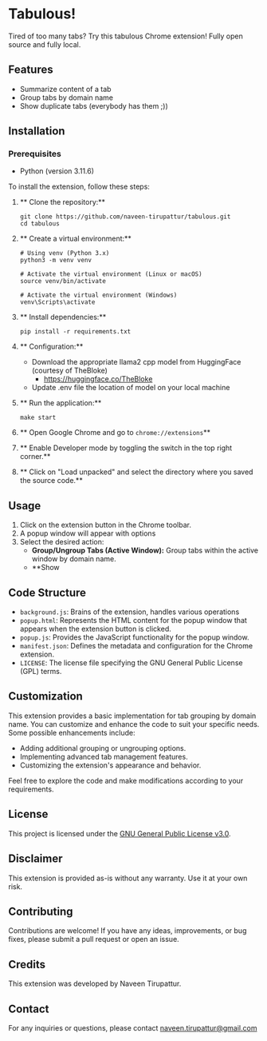 # Tabulous!

Tired of too many tabs? Try this tabulous Chrome extension! Fully open source and fully local. 

## Features

- Summarize content of a tab
- Group tabs by domain name
- Show duplicate tabs (everybody has them ;))

## Installation

### Prerequisites

- Python (version 3.11.6)

To install the extension, follow these steps:

1. ** Clone the repository:**
   ```
   git clone https://github.com/naveen-tirupattur/tabulous.git
   cd tabulous
   ```

2. ** Create a virtual environment:**

    ```
    # Using venv (Python 3.x)
    python3 -m venv venv

    # Activate the virtual environment (Linux or macOS)
    source venv/bin/activate

    # Activate the virtual environment (Windows)
    venv\Scripts\activate
    ```

3. ** Install dependencies:**

    ```
    pip install -r requirements.txt
    ```

4. ** Configuration:**

   - Download the appropriate llama2 cpp model from HuggingFace (courtesy of TheBloke) 
     - https://huggingface.co/TheBloke
   - Update .env file the location of model on your local machine

5. ** Run the application:**

    ```
    make start
    ```
   
6. ** Open Google Chrome and go to `chrome://extensions`**
7. ** Enable Developer mode by toggling the switch in the top right corner.**
8. ** Click on "Load unpacked" and select the directory where you saved the source code.**

## Usage

1. Click on the extension button in the Chrome toolbar.
2. A popup window will appear with options
3. Select the desired action:
   - **Group/Ungroup Tabs (Active Window):** Group tabs within the active window by domain name.
   - **Show

## Code Structure

- `background.js`: Brains of the extension, handles various operations 
- `popup.html`: Represents the HTML content for the popup window that appears when the extension button is clicked.
- `popup.js`: Provides the JavaScript functionality for the popup window.
- `manifest.json`: Defines the metadata and configuration for the Chrome extension.
- `LICENSE`: The license file specifying the GNU General Public License (GPL) terms.

## Customization

This extension provides a basic implementation for tab grouping by domain name. You can customize and enhance the code to suit your specific needs. Some possible enhancements include:

- Adding additional grouping or ungrouping options.
- Implementing advanced tab management features.
- Customizing the extension's appearance and behavior.

Feel free to explore the code and make modifications according to your requirements.

## License

This project is licensed under the [GNU General Public License v3.0](LICENSE).

## Disclaimer

This extension is provided as-is without any warranty. Use it at your own risk.

## Contributing

Contributions are welcome! If you have any ideas, improvements, or bug fixes, please submit a pull request or open an issue.

## Credits

This extension was developed by Naveen Tirupattur.

## Contact

For any inquiries or questions, please contact naveen.tirupattur@gmail.com
